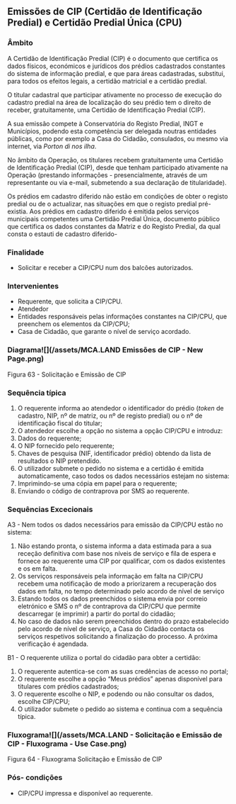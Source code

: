 ## Emissões de CIP \(Certidão de Identificação Predial\) e Certidão Predial Única \(CPU\)

### Âmbito

A Certidão de Identificação Predial \(CIP\) é o documento que certifica os dados físicos, económicos e jurídicos dos prédios cadastrados constantes do sistema de informação predial, e que para áreas cadastradas, substitui, para todos os efeitos legais, a certidão matricial e a certidão predial.

O titular cadastral que participar ativamente no processo de execução do cadastro predial na área de localização do seu prédio tem o direito de receber, gratuitamente, uma Certidão de Identificação Predial \(CIP\).

A sua emissão compete à Conservatória do Registo Predial, INGT e Municípios, podendo esta competência ser delegada noutras entidades públicas, como por exemplo a Casa do Cidadão, consulados, ou mesmo via internet, via _Porton di nos ilha_.

No âmbito da Operação, os titulares recebem gratuitamente uma Certidão de Identificação Predial \(CIP\), desde que tenham participado ativamente na Operação \(prestando informações - presencialmente, através de um representante ou via e-mail, submetendo a sua declaração de titularidade\).

Os prédios em cadastro diferido não estão em condições de obter o registo predial ou de o actualizar, nas situações em que o registo predial pré-existia. Aos prédios em cadastro diferido é emitida pelos serviços municipais competentes uma Certidão Predial Única, documento público que certifica os dados constantes da Matriz e do Registo Predial, da qual consta o estauti de cadastro diferido-

### Finalidade

* Solicitar e receber a CIP/CPU num dos balcões autorizados.

### Intervenientes

* Requerente, que solicita a CIP/CPU.
* Atendedor
* Entidades responsáveis pelas informações constantes na CIP/CPU, que preenchem os elementos da CIP/CPU;
* Casa de Cidadão, que garante o nível de serviço acordado.

### Diagrama![](/assets/MCA.LAND Emissões de CIP - New Page.png)

Figura 63 - Solicitação e Emissão de CIP

### Sequência típica

1. O requerente informa ao atendedor o identificador do prédio \(_token_ de cadastro, NIP, nº de matriz, ou nº de registo predial\) ou o nº de identificação fiscal do titular;
2. O atendedor escolhe a opção no sistema a opção CIP/CPU e introduz:
3. Dados do requerente;
4. O NIP fornecido pelo requerente;
5. Chaves de pesquisa \(NIF, identificador prédio\) obtendo da lista de resultados o NIP pretendido.
6. O utilizador submete o pedido no sistema e a certidão é emitida automaticamente, caso todos os dados necessários estejam no sistema:
7. Imprimindo-se uma cópia em papel para o requerente;
8. Enviando o código de contraprova por SMS ao requerente.

### Sequências Excecionais

A3 - Nem todos os dados necessários para emissão da CIP/CPU estão no sistema:

1. Não estando pronta, o sistema informa a data estimada para a sua receção definitiva com base nos níveis de serviço e fila de espera e fornece ao requerente uma CIP por qualificar, com os dados existentes e os em falta.
2. Os serviços responsáveis pela informação em falta na CIP/CPU recebem uma notificação de modo a priorizarem a recuperação dos dados em falta, no tempo determinado pelo acordo de nível de serviço
3. Estando todos os dados preenchidos o sistema envia por correio eletrónico e SMS o nº de contraprova da CIP/CPU que permite descarregar \(e imprimir\) a partir do portal do cidadão;
4. No caso de dados não serem preenchidos dentro do prazo estabelecido pelo acordo de nível de serviço, a Casa do Cidadão contacta os serviços respetivos solicitando a finalização do processo. A próxima verificação é agendada.

B1 - O requerente utiliza o portal do cidadão para obter a certidão:

1. O requerente autentica-se com as suas credências de acesso no portal;
2. O requerente escolhe a opção “Meus prédios” apenas disponível para titulares com prédios cadastrados;
3. O requerente escolhe o NIP, e podendo ou não consultar os dados, escolhe CIP/CPU;
4. O utilizador submete o pedido ao sistema e continua com a sequência típica.

### Fluxograma![](/assets/MCA.LAND - Solicitação e Emissão de CIP - Fluxograma - Use Case.png)

Figura 64 - Fluxograma Solicitação e Emissão de CIP

### Pós- condições

* CIP/CPU impressa e disponível ao requerente.



